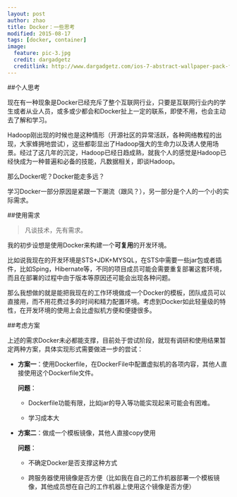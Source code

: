 ```yaml
---
layout: post
author: zhao
title: Docker：一些思考
modified: 2015-08-17
tags: [docker, container]
image:
  feature: pic-3.jpg
  credit: dargadgetz
  creditlink: http://www.dargadgetz.com/ios-7-abstract-wallpaper-pack-for-iphone-5-and-ipod-touch-retina/
---
```



##个人思考

现在有一种现象是Docker已经充斥了整个互联网行业，只要是互联网行业内的学生或者从业人员，或多或少都会和Docker扯上一定的联系，即使不用，也会主动去了解和学习。

Hadoop刚出现的时候也是这种情形（开源社区的异常活跃，各种网络教程的出现，大家蜂拥地尝试），这些都彰显出了Hadoop强大的生命力以及诱人使用场景。经过了这几年的沉淀，Hadoop已经日趋成熟，就我个人的感觉是Hadoop已经快成为一种普遍和必备的技能，凡数据相关，即谈Hadoop。

那么Docker呢？Docker能走多远？

学习Docker一部分原因是紧跟一下潮流（跟风？），另一部分是个人的一个小的实际需求。

##使用需求

>凡谈技术，先有需求。

我的初步设想是使用Docker来构建一个**可复用**的开发环境。

比如说我现在的开发环境是STS+JDK+MYSQL，在STS中需要一些jar包或者插件，比如Sping，Hibernate等，不同的项目成员可能会需要重复部署这套环境，而且在部署的过程中由于版本等原因还可能会出现各种问题。

那么我想做的就是能把我现在的工作环境做成一个Docker的模板，团队成员可以直接用，而不用花费过多的时间和精力配置环境。考虑到Docker如此轻量级的特性，在开发环境的使用上会比虚拟机方便和便捷很多。

##考虑方案

上述的需求Docker未必都能支撑，目前处于尝试阶段，就现有调研和使用结果暂定两种方案，具体实现形式需要做进一步的尝试：

 - **方案一**：使用Dockerfile，在DockerFile中配置虚拟机的各项内容，其他人直接使用这个Dockerfile文件。
	 
	 **问题**：
	 
	 - Dockerfile功能有限，比如jar的导入等功能实现起来可能会有困难。
	 
	 - 学习成本大
			
 - **方案二**：做成一个模板镜像，其他人直接copy使用
 
	**问题**：
	
	 - 不确定Docker是否支撑这种方式
	 
	 - 跨服务器使用镜像是否方便（比如我在自己的工作机器部署一个模板镜像，其他成员想在自己的工作机器上使用这个镜像是否方便）

